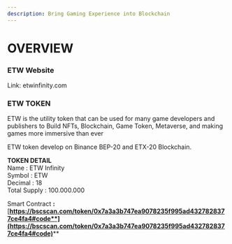 ```yaml
---
description: Bring Gaming Experience into Blockchain
---
```


# OVERVIEW

### ETW Website

Link: etwinfinity.com

### ETW TOKEN

ETW is the utility token that can be used for many game developers and publishers to Build NFTs, Blockchain, Game Token, Metaverse, and making games more immersive than ever

ETW token develop on Binance BEP-20 and ETX-20 Blockchain.

**TOKEN DETAIL**\
Name   : ETW Infinity\
Symbol  : ETW\
Decimal : 18\
Total Supply : 100.000.000

Smart Contract **:**[**https://bscscan.com/token/0x7a3a3b747ea9078235f995ad4327828377ce4fa4#code**](https://bscscan.com/token/0x7a3a3b747ea9078235f995ad4327828377ce4fa4#code)****
